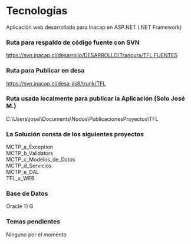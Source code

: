 # Tecnologías
Aplicación web desarrollada para Inacap en ASP.NET (.NET Framework)

### Ruta para respaldo de código fuente con SVN
https://svn.inacap.cl/desarrollo/DESARROLLO/Trancura/TFL.FUENTES

### Ruta para Publicar en desa
https://svn.inacap.cl/desa-iis8/trunk/TFL

### Ruta usada localmente para publicar la Aplicación (Solo José M.)
C:\Users\josel\Documents\Nodos\PublicacionesProyectos\TFL

### La Solución consta de los siguientes proyectos

MCTP_a_Exception <br/>
MCTP_b_Validators <br/>
MCTP_c_Modelos_de_Datos <br/>
MCTP_d_Servicios <br/>
MCTP_e_DAL <br/>
TFL_x_WEB <br/>

### Base de Datos
Oracle 11 G

### Temas pendientes
Ninguno por el momento

